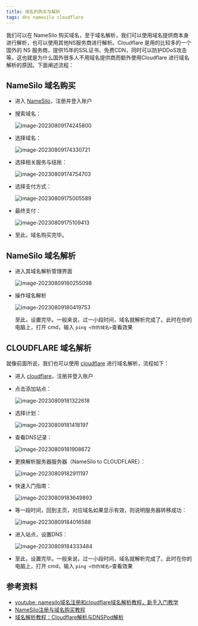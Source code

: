 ```yaml
---
title: 域名的购买与解析
tags: dns namesilo cloudflare
---
```


我们可以在 NameSilo 购买域名，至于域名解析，我们可以使用域名提供商本身进行解析，也可以使用其他NS服务商进行解析。Cloudflare 是用的比较多的一个国外的 NS 服务商，提供15年的SSL证书、免费CDN，同时可以防护DDoS攻击等。这也就是为什么国外很多人不用域名提供商而额外使用Cloudflare 进行域名解析的原因。下面阐述流程：

## NameSilo 域名购买

- 进入 [NameSilo](https://www.namesilo.com/)，注册并登入账户

- 搜索域名：

  ![image-20230809174245800](https://cdn.staticaly.com/gh/Meiting-Wang/pictures@main/picgo/202308091742854.png)

- 选择域名：

  ![image-20230809174330721](https://cdn.staticaly.com/gh/Meiting-Wang/pictures@main/picgo/202308091743742.png)

- 选择相关服务与结账：

  ![image-20230809174754703](https://cdn.staticaly.com/gh/Meiting-Wang/pictures@main/picgo/202308091747746.png)

- 选择支付方式：

  ![image-20230809175005589](https://cdn.staticaly.com/gh/Meiting-Wang/pictures@main/picgo/202308091750620.png)

- 最终支付：

  ![image-20230809175109413](https://cdn.staticaly.com/gh/Meiting-Wang/pictures@main/picgo/202308091751447.png)

- 至此，域名购买完毕。

## NameSilo 域名解析

- 进入其域名解析管理界面

  ![image-20230809180255098](https://cdn.staticaly.com/gh/Meiting-Wang/pictures@main/picgo/202308091802135.png)

- 操作域名解析

  ![image-20230809180419753](https://cdn.staticaly.com/gh/Meiting-Wang/pictures@main/picgo/202308091804780.png)

  至此，设置完毕。一般来说，过一小段时间，域名就解析完成了。此时在你的电脑上，打开 cmd，输入 `ping <你的域名>`查看效果

## CLOUDFLARE 域名解析

就像前面所说，我们也可以使用 [cloudflare](https://www.cloudflare.com/) 进行域名解析，流程如下：

- 进入 [cloudflare](https://www.cloudflare.com/)，注册并登入账户

- 点击添加站点：

  ![image-20230809181322618](https://cdn.staticaly.com/gh/Meiting-Wang/pictures@main/picgo/202308091813641.png)

- 选择计划：

  ![image-20230809181418197](https://cdn.staticaly.com/gh/Meiting-Wang/pictures@main/picgo/202308091814216.png)

- 查看DNS记录：

  ![image-20230809181908672](https://cdn.staticaly.com/gh/Meiting-Wang/pictures@main/picgo/202308091819700.png)

- 更换解析服务器服务器（NameSilo to CLOUDFLARE）：

  ![image-20230809182911197](https://cdn.staticaly.com/gh/Meiting-Wang/pictures@main/picgo/202308091829311.png)



- 快速入门指南：

  ![image-20230809183649893](https://cdn.staticaly.com/gh/Meiting-Wang/pictures@main/picgo/202308091836912.png)

- 等一段时间，回到主页，对应域名如果显示有效，则说明服务器转移成功：

  ![image-20230809184016588](https://cdn.staticaly.com/gh/Meiting-Wang/pictures@main/picgo/202308091840610.png)

- 进入站点，设置DNS：

  ![image-20230809184333484](https://cdn.staticaly.com/gh/Meiting-Wang/pictures@main/picgo/202308091843511.png)

- 至此，设置完毕。一般来说，过一小段时间，域名就解析完成了。此时在你的电脑上，打开 cmd，输入 `ping <你的域名>`查看效果

## 参考资料

- [youtube: namesilo域名注册和cloudflare域名解析教程，新手入门教学](https://www.youtube.com/watch?v=NW49jTk0w60)
- [NameSilo注册与域名购买教程](https://www.vpsgo.com/namesilo-coupon-and-register.html)
- [域名解析教程：Cloudflare解析与DNSPod解析](https://www.vpsgo.com/domain-ns-cloudflare-dnspod.html)































